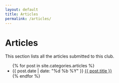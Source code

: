 ```yaml
---
layout: default
title: Articles
permalink: /articles/
---
```


# Articles

This section lists all the articles submitted to this club.

<div class="post-block">
    <ul>
        {% for post in site.categories.articles %}
            <li>
                <span class="post-date"> {{ post.date | date: "%d %b %Y" }} </span>
                <a class="post-link" href="{{ post.url | relative_url }}">{{ post.title }}</a>
            </li>
        {% endfor %}
    </ul>
</div>
